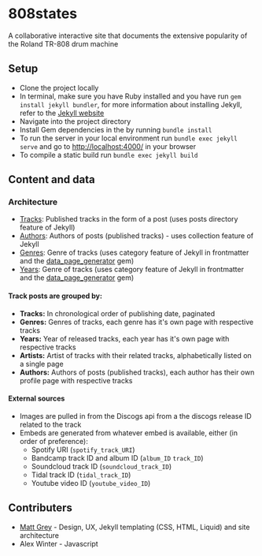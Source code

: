 # 808states
A collaborative interactive site that documents the extensive popularity of the Roland TR-808 drum machine

## Setup

- Clone the project locally
- In terminal, make sure you have Ruby installed and you have run `gem install jekyll bundler`, for more information about installing Jekyll, refer to the [Jekyll website](https://jekyllrb.com/docs/quickstart/)
- Navigate into the project directory
- Install Gem dependencies in the by running `bundle install`
- To run the server in your local environment run `bundle exec jekyll serve` and go to [http://localhost:4000/](http://localhost:4000/) in your browser
- To compile a static build run `bundle exec jekyll build`

## Content and data

### Architecture
- [Tracks](_posts): Published tracks in the form of a post (uses posts directory feature of Jekyll)
- [Authors](_authors): Authors of posts (published tracks) - uses collection feature of Jekyll
- [Genres](_data/genres.yml): Genre of tracks (uses category feature of Jekyll in frontmatter and the [data_page_generator](https://github.com/avillafiorita/jekyll-datapage_gen) gem)
- [Years](_data/years.yml): Genre of tracks (uses category feature of Jekyll in frontmatter and the [data_page_generator](https://github.com/avillafiorita/jekyll-datapage_gen) gem)

#### Track posts are grouped by:
- **Tracks:** In chronological order of publishing date, paginated
- **Genres:** Genres of tracks, each genre has it's own page with respective tracks
- **Years:** Year of released tracks, each year has it's own page with respective tracks
- **Artists:** Artist of tracks with their related tracks, alphabetically listed on a single page
- **Authors:** Authors of posts (published tracks), each author has their own profile page with respective tracks

#### External sources
- Images are pulled in from the Discogs api from a the discogs release ID related to the track
- Embeds are generated from whatever embed is available, either (in order of preference):
  - Spotify URI (`spotify_track_URI`)
  - Bandcamp track ID and album ID (`album_ID` `track_ID`)
  - Soundcloud track ID (`soundcloud_track_ID`)
  - Tidal track ID (`tidal_track_ID`)
  - Youtube video ID (`youtube_video_ID`)

## Contributers
- [Matt Grey](himatt.com) - Design, UX, Jekyll templating (CSS, HTML, Liquid) and site architecture
- Alex Winter - Javascript
